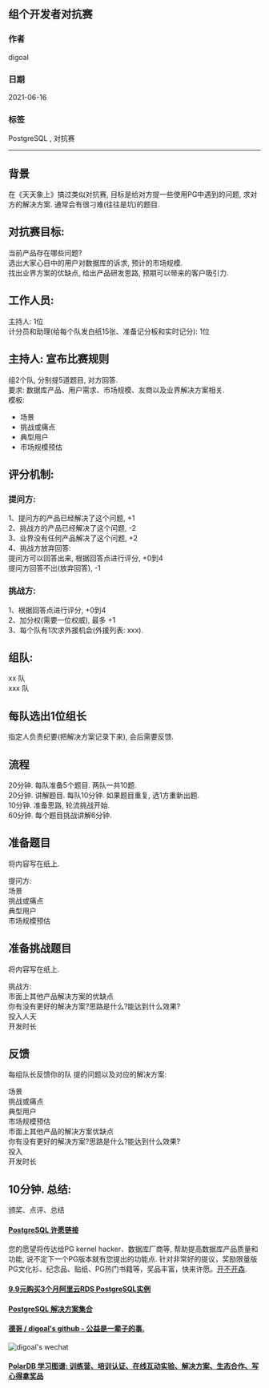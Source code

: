 ## 组个开发者对抗赛  
  
### 作者  
digoal  
  
### 日期  
2021-06-16   
  
### 标签  
PostgreSQL , 对抗赛  
  
----  
  
## 背景  
在《天天象上》搞过类似对抗赛, 目标是给对方提一些使用PG中遇到的问题, 求对方的解决方案. 通常会有很刁难(往往是坑)的题目.    
  
## 对抗赛目标:   
当前产品存在哪些问题?  
选出大家心目中的用户对数据库的诉求, 预计的市场规模.  
找出业界方案的优缺点, 给出产品研发思路, 预期可以带来的客户吸引力.    
  
## 工作人员:   
主持人: 1位  
计分员和助理(给每个队发白纸15张、准备记分板和实时记分): 1位  
  
## 主持人: 宣布比赛规则  
组2个队, 分别提5道题目, 对方回答.    
要求: 数据库产品、用户需求、市场规模、友商以及业界解决方案相关.   
模板:   
- 场景  
- 挑战或痛点  
- 典型用户  
- 市场规模预估  
  
## 评分机制:  
### 提问方:  
1、提问方的产品已经解决了这个问题, +1  
2、挑战方的产品已经解决了这个问题, -2  
3、业界没有任何产品解决了这个问题, +2  
4、挑战方放弃回答:   
提问方可以回答出来, 根据回答点进行评分, +0到4   
提问方回答不出(放弃回答), -1   
  
### 挑战方:  
1、根据回答点进行评分, +0到4    
2、加分权(需要一位权威), 最多 +1     
3、每个队有1次求外援机会(外援列表: xxx).   
  
## 组队:   
xx 队  
xxx 队  
  
## 每队选出1位组长  
指定人负责纪要(把解决方案记录下来), 会后需要反馈.   
  
## 流程  
20分钟. 每队准备5个题目. 两队一共10题.    
20分钟. 讲解题目. 每队10分钟.  如果题目重复, 选1方重新出题.     
10分钟. 准备思路, 轮流挑战开始.      
60分钟. 每个题目挑战讲解6分钟.    
  
## 准备题目  
将内容写在纸上.   
  
提问方:   
场景  
挑战或痛点  
典型用户  
市场规模预估  
  
  
## 准备挑战题目  
将内容写在纸上.   
  
挑战方:   
市面上其他产品解决方案的优缺点  
你有没有更好的解决方案?思路是什么?能达到什么效果?  
投入人天  
开发时长  
  
  
## 反馈  
每组队长反馈你的队 提的问题以及对应的解决方案:   
  
场景  
挑战或痛点  
典型用户  
市场规模预估  
市面上其他产品的解决方案优缺点  
你有没有更好的解决方案?思路是什么?能达到什么效果?  
投入  
开发时长  
  
  
## 10分钟. 总结:  
颁奖、点评、总结  
  
  
  
  
  
  
#### [PostgreSQL 许愿链接](https://github.com/digoal/blog/issues/76 "269ac3d1c492e938c0191101c7238216")
您的愿望将传达给PG kernel hacker、数据库厂商等, 帮助提高数据库产品质量和功能, 说不定下一个PG版本就有您提出的功能点. 针对非常好的提议，奖励限量版PG文化衫、纪念品、贴纸、PG热门书籍等，奖品丰富，快来许愿。[开不开森](https://github.com/digoal/blog/issues/76 "269ac3d1c492e938c0191101c7238216").  
  
  
#### [9.9元购买3个月阿里云RDS PostgreSQL实例](https://www.aliyun.com/database/postgresqlactivity "57258f76c37864c6e6d23383d05714ea")
  
  
#### [PostgreSQL 解决方案集合](https://yq.aliyun.com/topic/118 "40cff096e9ed7122c512b35d8561d9c8")
  
  
#### [德哥 / digoal's github - 公益是一辈子的事.](https://github.com/digoal/blog/blob/master/README.md "22709685feb7cab07d30f30387f0a9ae")
  
  
![digoal's wechat](../pic/digoal_weixin.jpg "f7ad92eeba24523fd47a6e1a0e691b59")
  
  
#### [PolarDB 学习图谱: 训练营、培训认证、在线互动实验、解决方案、生态合作、写心得拿奖品](https://www.aliyun.com/database/openpolardb/activity "8642f60e04ed0c814bf9cb9677976bd4")
  
